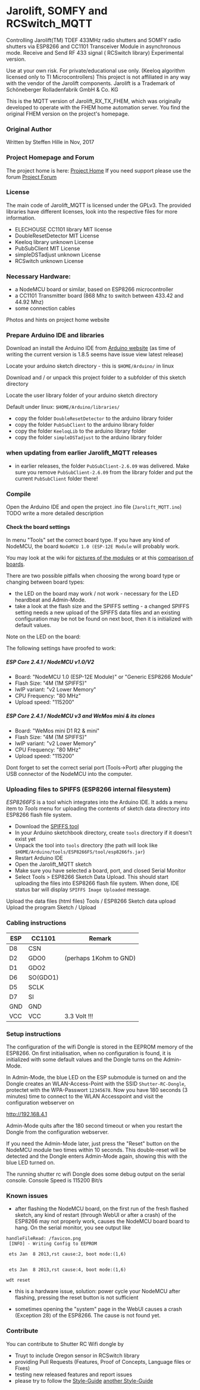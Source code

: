 # Jarolift, SOMFY and RCSwitch_MQTT

Controlling Jarolift(TM) TDEF 433MHz radio shutters and SOMFY radio shutters via ESP8266 and CC1101 Transceiver Module in asynchronous mode.
Receive and Send RF 433 signal ( RCSwitch library)
Experimental version.

Use at your own risk. For private/educational use only. (Keeloq algorithm licensed only to TI Microcontrollers)
This project is not affiliated in any way with the vendor of the Jarolift components.
Jarolift is a Trademark of Schöneberger Rolladenfabrik GmbH & Co. KG

This is the MQTT version of Jarolift_RX_TX_FHEM, which was originally developed to operate with the 
FHEM home automation server. You find the original FHEM version on the project's homepage.


### Original Author
Written by Steffen Hille in Nov, 2017

### Project Homepage and Forum

The project home is here: [Project Home](http://www.bastelbudenbuben.de/2017/04/25/protokollanalyse-von-jarolift-tdef-motoren/)
If you need support please use the forum [Project Forum](http://www.bastelbudenbuben.de/forum/)


### License
The main code of Jarolift_MQTT is licensed under the GPLv3. 
The provided libraries have different licenses, look into the respective files for more information.
* ELECHOUSE CC1101 library	MIT license
* DoubleResetDetector  	MIT License
* Keeloq library      	unknown License
* PubSubClient        	MIT License
* simpleDSTadjust     	unknown License
* RCSwitch             unknown License

### Necessary Hardware:

* a NodeMCU board or similar, based on ESP8266 microcontroller
* a CC1101 Transmitter board (868 Mhz to switch between 433.42 and 44.92 Mhz)
* some connection cables

Photos and hints on project home website
 
### Prepare Arduino IDE and libraries

Download an install the Arduino IDE from [Arduino website](//www.arduino.cc/en/Main/Software)
(as time of writing the current version is 1.8.5 seems have issue view latest release)

Locate your arduino sketch directory - this is `$HOME/Arduino/` in linux

Download and / or unpack this project folder to a subfolder of this sketch directory

Locate the user library folder of your arduino sketch directory

Default under linux: `$HOME/Arduino/libraries/`

* copy the folder `DoubleResetDetector` to the arduino library folder
* copy the folder `PubSubClient` to the arduino library folder
* copy the folder `KeeloqLib` to the arduino library folder
* copy the folder `simpleDSTadjust` to the arduino library folder

### when updating from earlier Jarolift_MQTT releases

* in earlier releases, the folder `PubSubClient-2.6.09` was delivered. Make sure you remove `PubSubClient-2.6.09` from the library folder and put the current `PubSubClient` folder there!


### Compile

Open the Arduino IDE and open the project .ino file (`Jarolift_MQTT.ino`)
TODO write a more detailed description

#### Check the board settings
In menu "Tools" set the correct board type. If you have any kind of NodeMCU, the board
``NodeMCU 1.0 (ESP-12E Module`` will probably work.


You may look at the wiki for [pictures of the modules](https://github.com/madmartin/Jarolift_MQTT/wiki/Devices) or at this [comparison of boards](https://frightanic.com/iot/comparison-of-esp8266-nodemcu-development-boards/).

There are two possible pitfalls when choosing the wrong board type or changing between board types:
* the LED on the board may work / not work - necessary for the LED heardbeat and Admin-Mode.
* take a look at the flash size and the SPIFFS setting - a changed SPIFFS setting needs a new upload of the SPIFFS data files and an existing configuration may be not be found on next boot, then it is initialized with default values.

Note on the LED on the board:

The following settings have proofed to work:

##### ESP Core 2.4.1 / NodeMCU v1.0/V2
* Board: "NodeMCU 1.0 (ESP-12E Module)" or "Generic ESP8266 Module"
* Flash Size: "4M (1M SPIFFS)"
* lwIP variant: "v2 Lower Memory"
* CPU Frequency: "80 MHz"
* Upload speed: "115200"

##### ESP Core 2.4.1 / NodeMCU v3 and WeMos mini & its clones
* Board: "WeMos mini D1 R2 & mini"
* Flash Size: "4M (1M SPIFFS)"
* lwIP variant: "v2 Lower Memory"
* CPU Frequency: "80 MHz"
* Upload speed: "115200"

Dont forget to set the correct serial port (Tools->Port) after plugging the USB connector of the NodeMCU into the computer.

### Uploading files to SPIFFS (ESP8266 internal filesystem)

*ESP8266FS* is a tool which integrates into the Arduino IDE. It adds a
menu item to *Tools* menu for uploading the contents of sketch data
directory into ESP8266 flash file system.

-  Download the [SPIFFS tool](https://github.com/esp8266/arduino-esp8266fs-plugin/releases/download/0.3.0/ESP8266FS-0.3.0.zip)
-  In your Arduino sketchbook directory, create `tools` directory if
   it doesn't exist yet
-  Unpack the tool into `tools` directory (the path will look like
   `$HOME/Arduino/tools/ESP8266FS/tool/esp8266fs.jar`)
-  Restart Arduino IDE
-  Open the Jarolift_MQTT sketch
-  Make sure you have selected a board, port, and closed Serial Monitor
-  Select Tools > ESP8266 Sketch Data Upload. This should start
   uploading the files into ESP8266 flash file system. When done, IDE
   status bar will display `SPIFFS Image Uploaded` message.

Upload the data files (html files)
 Tools / ESP8266 Sketch data upload
Upload the program
 Sketch / Upload
 
### Cabling instructions
ESP | CC1101 | Remark
------|------|------
D8 | CSN
D2 | GDO0 | (perhaps 1Kohm to GND)
D1 | GDO2
D6 | SO(GDO1)
D5 | SCLK
D7 | SI
GND | GND
VCC | VCC | 3.3 Volt !!!

### Setup instructions

The configuration of the wifi Dongle is stored in the EEPROM memory of the ESP8266. On first initialisation, when no configuration is found, it is initialized with some default values and the Dongle turns on the Admin-Mode.

In Admin-Mode, the blue LED on the ESP submodule is turned on and the Dongle creates an WLAN-Access-Point with the SSID `Shutter-RC-Dongle`, protectet with the WPA-Passwort `12345678`. Now you have 180 seconds (3 minutes) time to connect to the WLAN Accesspoint and visit the configuration webserver on

http://192.168.4.1

Admin-Mode quits after the 180 second timeout or when you restart the Dongle from the configuration webserver.

If you need the Admin-Mode later, just press the "Reset" button on the NodeMCU module two times within 10 seconds. This double-reset will be detected and the Dongle enters Admin-Mode again, showing this with the blue LED turned on.

The running shutter rc wifi Dongle does some debug output on the serial console.
Console Speed is 115200 Bit/s


### Known issues

* after flashing the NodeMCU board, on the first run of the fresh flashed sketch, any kind of restart (through WebUI or after a crash) of the ESP8266 may not properly work, causes the NodeMCU board board to hang. On the serial monitor, you see output like
```
handleFileRead: /favicon.png
 [INFO] - Writing Config to EEPROM

 ets Jan  8 2013,rst cause:2, boot mode:(1,6)


 ets Jan  8 2013,rst cause:4, boot mode:(1,6)

wdt reset
```
* this is a hardware issue, solution: power cycle your NodeMCU after flashing, pressing the reset button is not sufficient

* sometimes opening the "system" page in the WebUI causes a crash (Exception 28) of the ESP8266. The cause is not found yet.

### Contribute

You can contribute to Shutter RC Wifi dongle by
- Truyt to include Oregon sensor in RCSwitch library
- providing Pull Requests (Features, Proof of Concepts, Language files or Fixes)
- testing new released features and report issues
- please try to follow the [Style-Guide](https://www.gnu.org/prep/standards/html_node/Writing-C.html#Writing-C)
  [another Style-Guide](https://google.github.io/styleguide/cppguide.html)
